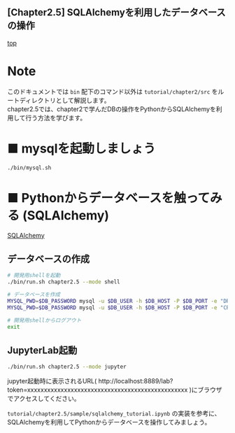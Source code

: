 [Chapter2.5] SQLAlchemyを利用したデータベースの操作
--
[top](../../README.md)

# Note

このドキュメントでは `bin` 配下のコマンド以外は `tutorial/chapter2/src` をルートディレクトリとして解説します。  
chapter2.5では、chapter2で学んだDBの操作をPythonからSQLAlchemyを利用して行う方法を学びます。

# ■ mysqlを起動しましょう

```bash
./bin/mysql.sh
```

# ■ Pythonからデータベースを触ってみる (SQLAlchemy)

[SQLAlchemy](https://www.sqlalchemy.org/)

## データベースの作成

```bash
# 開発用shellを起動
./bin/run.sh chapter2.5 --mode shell

# データベースを作成
MYSQL_PWD=$DB_PASSWORD mysql -u $DB_USER -h $DB_HOST -P $DB_PORT -e "DROP DATABASE IF EXISTS chapter2_5"
MYSQL_PWD=$DB_PASSWORD mysql -u $DB_USER -h $DB_HOST -P $DB_PORT -e "CREATE DATABASE IF NOT EXISTS chapter2_5"

# 開発用shellからログアウト
exit
```

## JupyterLab起動

```bash
./bin/run.sh chapter2.5 --mode jupyter
```

jupyter起動時に表示されるURL( http://localhost:8889/lab?token=xxxxxxxxxxxxxxxxxxxxxxxxxxxxxxxxxxxxxxxxxxxxxxxx )にブラウザでアクセスしてください。

`tutorial/chapter2.5/sample/sqlalchemy_tutorial.ipynb` の実装を参考に、SQLAlchemyを利用してPythonからデータベースを操作してみましょう。